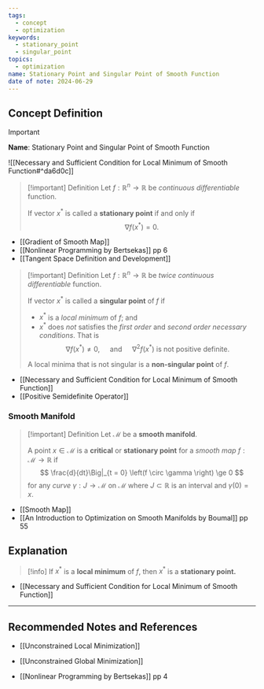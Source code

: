 ```yaml
---
tags:
  - concept
  - optimization
keywords:
  - stationary_point
  - singular_point
topics:
  - optimization
name: Stationary Point and Singular Point of Smooth Function
date of note: 2024-06-29
---
```


## Concept Definition

>[!important]
>**Name**: Stationary Point and Singular Point of Smooth Function

![[Necessary and Sufficient Condition for Local Minimum of Smooth Function#^da6d0c]]

>[!important] Definition
>Let $f: \mathbb{R}^n \to \mathbb{R}$ be *continuous differentiable* function.
>
>If vector $x^{*}$ is called a **stationary point** if and only if 
>$$
>\nabla f(x^{*}) = 0.
>$$ 

- [[Gradient of Smooth Map]]
- [[Nonlinear Programming by Bertsekas]] pp 6
- [[Tangent Space Definition and Development]]

>[!important] Definition
>Let $f: \mathbb{R}^n \to \mathbb{R}$ be *twice continuous differentiable* function.
>
>If vector $x^{*}$ is called a **singular point** of $f$ if 
>- $x^{*}$ is a *local minimum* of $f$; and 
>- $x^{*}$  does *not* satisfies the *first order* and *second order necessary conditions*. That is
>$$
>\nabla f(x^{*}) \neq 0, \quad \text{ and } \quad \nabla^2 f(x^{*}) \text{ is not positive definite.}
>$$ 
>
>A local minima that is not singular is a **non-singular point** of $f$.

- [[Necessary and Sufficient Condition for Local Minimum of Smooth Function]]
- [[Positive Semidefinite Operator]]

### Smooth Manifold

>[!important] Definition
>Let $\mathcal{M}$ be a **smooth manifold**.
>
>A point $x\in \mathcal{M}$ is a **critical** or **stationary point** for a *smooth map* $f: \mathcal{M} \to \mathbb{R}$ if
>$$
> \frac{d}{dt}\Big|_{t = 0} \left(f \circ \gamma \right) \ge 0
>$$
>for any *curve*  $\gamma: J \to \mathcal{M}$ on $\mathcal{M}$ where $J \subset \mathbb{R}$ is an interval and $\gamma(0) = x.$


- [[Smooth Map]]
- [[An Introduction to Optimization on Smooth Manifolds by Boumal]] pp 55

## Explanation

>[!info]
>If $x^{*}$ is a **local minimum** of $f$, then $x^{*}$ is a **stationary point.**

- [[Necessary and Sufficient Condition for Local Minimum of Smooth Function]]


-----------
##  Recommended Notes and References


- [[Unconstrained Local Minimization]]
- [[Unconstrained Global Minimization]]

- [[Nonlinear Programming by Bertsekas]] pp 4